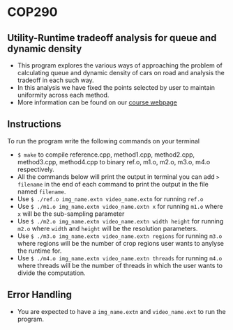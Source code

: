 # COP290

## Utility-Runtime tradeoff analysis for queue and dynamic density
* This program explores the various ways of approaching the problem of calculating queue and dynamic density of cars on road and analysis the tradeoff in each such way.
* In this analysis we have fixed the points selected by user to maintain uniformity across each method.
* More information can be found on our [course webpage](https://www.cse.iitd.ac.in/~rijurekha/cop290_2021.html) 

## Instructions
To run the program write the following commands on your terminal
* `$ make` to compile reference.cpp, method1.cpp, method2.cpp, method3.cpp, method4.cpp to binary ref.o, m1.o, m2.o, m3.o, m4.o
respectively.
* All the commands below will print the output in terminal you can add `> filename` in the end of each command to print the output in the file named `filename`.
* Use `$ ./ref.o img_name.extn video_name.extn` for running `ref.o`
* Use `$ ./m1.o img_name.extn video_name.extn x` for running `m1.o` where `x` will be the sub-sampling parameter
* Use `$ ./m2.o img_name.extn video_name.extn width height` for running `m2.o` where `width` and `height` will be the resolution parameters.
* Use `$ ./m3.o img_name.extn video_name.extn regions` for running `m3.o` where regions will be the number of crop regions user wants to anylyse the runtime for.
* Use `$ ./m4.o img_name.extn video_name.extn threads` for running `m4.o` where threads will be the number of threads in which the user wants to divide the computation.

## Error Handling
* You are expected to have a `img_name.extn` and `video_name.ext` to run the program.
